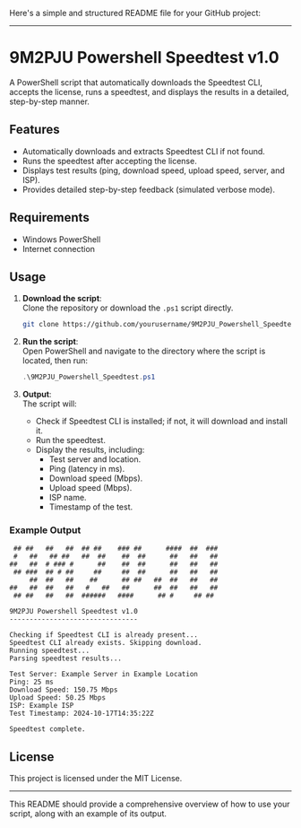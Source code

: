 Here's a simple and structured README file for your GitHub project:

---

# 9M2PJU Powershell Speedtest v1.0

A PowerShell script that automatically downloads the Speedtest CLI, accepts the license, runs a speedtest, and displays the results in a detailed, step-by-step manner.

## Features
- Automatically downloads and extracts Speedtest CLI if not found.
- Runs the speedtest after accepting the license.
- Displays test results (ping, download speed, upload speed, server, and ISP).
- Provides detailed step-by-step feedback (simulated verbose mode).

## Requirements
- Windows PowerShell
- Internet connection

## Usage

1. **Download the script**:  
   Clone the repository or download the `.ps1` script directly.

   ```bash
   git clone https://github.com/yourusername/9M2PJU_Powershell_Speedtest.git
   ```

2. **Run the script**:  
   Open PowerShell and navigate to the directory where the script is located, then run:

   ```powershell
   .\9M2PJU_Powershell_Speedtest.ps1
   ```

3. **Output**:  
   The script will:
   - Check if Speedtest CLI is installed; if not, it will download and install it.
   - Run the speedtest.
   - Display the results, including:
     - Test server and location.
     - Ping (latency in ms).
     - Download speed (Mbps).
     - Upload speed (Mbps).
     - ISP name.
     - Timestamp of the test.

### Example Output

```
 ## ##   ##   ##  ## ##    ### ##      ####  ##  ###  
 #   ##   ## ##   ##  ##    ##  ##      ##   ##   ##  
##   ##  # ### #      ##    ##  ##      ##   ##   ##  
 ## ###  ## # ##     ##     ##  ##      ##   ##   ##  
     ##  ##   ##    ##      ## ##   ##  ##   ##   ##  
##   ##  ##   ##   #   ##   ##      ##  ##   ##   ##  
 ## ##   ##   ##  ######   ####      ## #     ## ##   

9M2PJU Powershell Speedtest v1.0
--------------------------------

Checking if Speedtest CLI is already present...
Speedtest CLI already exists. Skipping download.
Running speedtest...
Parsing speedtest results...

Test Server: Example Server in Example Location
Ping: 25 ms
Download Speed: 150.75 Mbps
Upload Speed: 50.25 Mbps
ISP: Example ISP
Test Timestamp: 2024-10-17T14:35:22Z

Speedtest complete.
```

## License

This project is licensed under the MIT License.

---

This README should provide a comprehensive overview of how to use your script, along with an example of its output.

